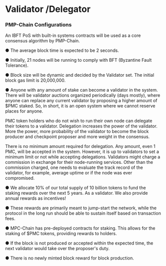 # Validator /Delegator

### PMP-Chain Configurations

An IBFT PoS with built-in systems contracts will be used as a core consensus algorithm by PMP-Chain.&#x20;

● The average block time is expected to be 2 seconds.&#x20;

● Initially, 21 nodes will be running to comply with BFT (Byzantine Fault Tolerance).&#x20;

● Block size will be dynamic and decided by the Validator set. The initial block gas limit is 20,000,000.&#x20;

● Anyone with any amount of stake can become a validator in the system. There will be validator auctions organized periodically (days mostly), where anyone can replace any current validator by proposing a higher amount of $PMC staked. So, in short, it is an open system where we cannot reserve places for anyone.

PMC token holders who do not wish to run their own node can delegate their tokens to a validator. Delegation increases the power of the validator. More the power, more probability of the validator to become the block producer and checkpoint proposer and more weight in the consensus.

There is no minimum amount required for delegation. Any amount, even 1 PMC, will be accepted in the system. However, it is up to validators to set a minimum limit or not while accepting delegations. Validators might charge a commission in exchange for their node-running services. Other than the commission charged, one needs to evaluate the track record of the validator, for example, average uptime or if the node was ever compromised.



● We allocate 10% of our total supply of 10 billion tokens to fund the staking rewards over the next 5 years. As a validator. We also provide annual rewards as incentives!

● These rewards are primarily meant to jump-start the network, while the protocol in the long run should be able to sustain itself based on transaction fees.

● MPC-Chain has pre-deployed contracts for staking. This allows for the staking of $PMC tokens, providing rewards to holders.&#x20;

● If the block is not produced or accepted within the expected time, the next validator would take over the proposer's duty.&#x20;

● There is no newly minted block reward for block production.&#x20;



